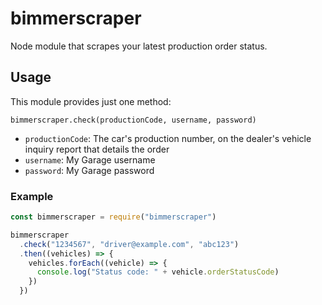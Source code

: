 # bimmerscraper

Node module that scrapes your latest production order status.

## Usage

This module provides just one method:

`bimmerscraper.check(productionCode, username, password)`

* `productionCode`: The car's production number, on the dealer's vehicle inquiry report that details the order
* `username`: My Garage username
* `password`: My Garage password

### Example

```javascript
const bimmerscraper = require("bimmerscraper")

bimmerscraper
  .check("1234567", "driver@example.com", "abc123")
  .then((vehicles) => {
    vehicles.forEach((vehicle) => {
      console.log("Status code: " + vehicle.orderStatusCode)
    })
  })
```
